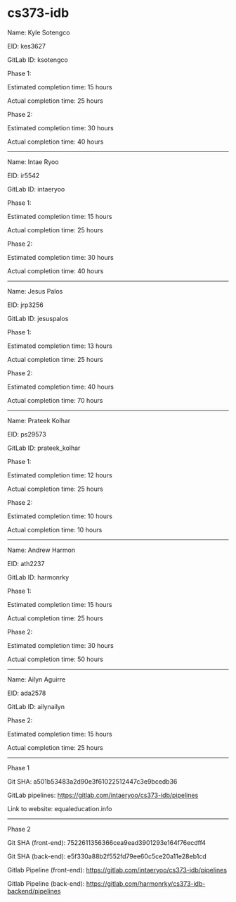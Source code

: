 # cs373-idb
Name: Kyle Sotengco

EID: kes3627

GitLab ID: ksotengco

Phase 1: 

Estimated completion time: 15 hours

Actual completion time: 25 hours

Phase 2:

Estimated completion time: 30 hours

Actual completion time: 40 hours

---------------------------------------------

Name: Intae Ryoo

EID: ir5542

GitLab ID: intaeryoo

Phase 1:

Estimated completion time: 15 hours

Actual completion time: 25 hours

Phase 2:

Estimated completion time: 30 hours

Actual completion time: 40 hours

---------------------------------------------

Name: Jesus Palos

EID: jrp3256

GitLab ID: jesuspalos

Phase 1:

Estimated completion time: 13 hours

Actual completion time: 25 hours

Phase 2:

Estimated completion time: 40 hours

Actual completion time: 70 hours

---------------------------------------------


Name: Prateek Kolhar

EID: ps29573

GitLab ID: prateek_kolhar

Phase 1:

Estimated completion time: 12 hours 

Actual completion time: 25 hours

Phase 2:

Estimated completion time: 10 hours

Actual completion time: 10 hours

---------------------------------------------


Name: Andrew Harmon

EID: ath2237

GitLab ID: harmonrky

Phase 1:

Estimated completion time: 15 hours

Actual completion time: 25 hours

Phase 2:

Estimated completion time: 30 hours

Actual completion time: 50 hours

---------------------------------------------

Name: Ailyn Aguirre

EID: ada2578

GitLab ID: ailynailyn

Phase 2:

Estimated completion time: 15 hours

Actual completion time: 25 hours

---------------------------------------------

Phase 1

Git SHA: a501b53483a2d90e3f61022512447c3e9bcedb36

GitLab pipelines: https://gitlab.com/intaeryoo/cs373-idb/pipelines

Link to website: equaleducation.info

---------------------------------------------

Phase 2

Git SHA (front-end): 7522611356366cea9ead3901293e164f76ecdff4

Git SHA (back-end): e5f330a88b2f552fd79ee60c5ce20a11e28eb1cd

Gitlab Pipeline (front-end): https://gitlab.com/intaeryoo/cs373-idb/pipelines

Gitlab Pipeline (back-end): https://gitlab.com/harmonrky/cs373-idb-backend/pipelines
